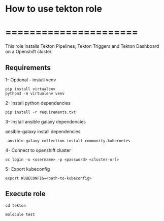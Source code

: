 # How to use tekton role
# ======================

 This role installs Tekton Pipelines, Tekton Triggers and Tekton Dashboard on a Openshift cluster.

## Requirements
1- Optional - install venv
```
pip install virtualenv
python3 -m virtualenv venv
```
2- Install python dependencies

```
pip install -r requirements.txt
```
3- Install ansible galaxy dependencies

ansible-galaxy install dependencies
```
 ansible-galaxy collection install community.kubernetes
```
4- Connect to openshift cluster

```
oc login -u <username> -p <password> <cluster-url>
```
5- Export kubeconfig

```
export KUBECONFIG=<path-to-kubeconfig>
```

## Execute role
```
cd tekton
```

```
molecule test 
```
